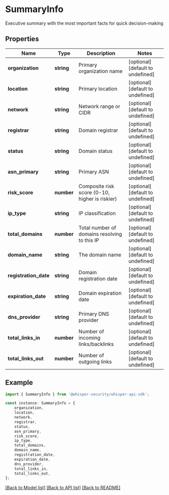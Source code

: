 # SummaryInfo

Executive summary with the most important facts for quick decision-making

## Properties

Name | Type | Description | Notes
------------ | ------------- | ------------- | -------------
**organization** | **string** | Primary organization name | [optional] [default to undefined]
**location** | **string** | Primary location | [optional] [default to undefined]
**network** | **string** | Network range or CIDR | [optional] [default to undefined]
**registrar** | **string** | Domain registrar | [optional] [default to undefined]
**status** | **string** | Domain status | [optional] [default to undefined]
**asn_primary** | **string** | Primary ASN | [optional] [default to undefined]
**risk_score** | **number** | Composite risk score (0-10, higher is riskier) | [optional] [default to undefined]
**ip_type** | **string** | IP classification | [optional] [default to undefined]
**total_domains** | **number** | Total number of domains resolving to this IP | [optional] [default to undefined]
**domain_name** | **string** | The domain name | [optional] [default to undefined]
**registration_date** | **string** | Domain registration date | [optional] [default to undefined]
**expiration_date** | **string** | Domain expiration date | [optional] [default to undefined]
**dns_provider** | **string** | Primary DNS provider | [optional] [default to undefined]
**total_links_in** | **number** | Number of incoming links/backlinks | [optional] [default to undefined]
**total_links_out** | **number** | Number of outgoing links | [optional] [default to undefined]

## Example

```typescript
import { SummaryInfo } from '@whisper-security/whisper-api-sdk';

const instance: SummaryInfo = {
    organization,
    location,
    network,
    registrar,
    status,
    asn_primary,
    risk_score,
    ip_type,
    total_domains,
    domain_name,
    registration_date,
    expiration_date,
    dns_provider,
    total_links_in,
    total_links_out,
};
```

[[Back to Model list]](../README.md#documentation-for-models) [[Back to API list]](../README.md#documentation-for-api-endpoints) [[Back to README]](../README.md)
